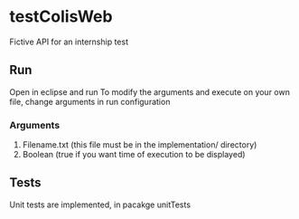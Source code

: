 # testColisWeb
Fictive API for an internship test

## Run 
Open in eclipse and run
To modify the arguments and execute on your own file, change arguments in run configuration
### Arguments
1. Filename.txt (this file must be in the implementation/ directory)
2. Boolean (true if you want time of execution to be displayed)

## Tests
Unit tests are implemented, in pacakge unitTests